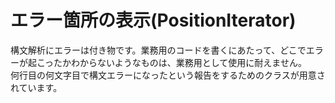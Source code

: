 # エラー箇所の表示(PositionIterator)

  構文解析にエラーは付き物です。業務用のコードを書くにあたって、どこでエラーが起こったかわからないようなものは、業務用として使用に耐えません。  
  何行目の何文字目で構文エラーになったという報告をするためのクラスが用意されています。  



